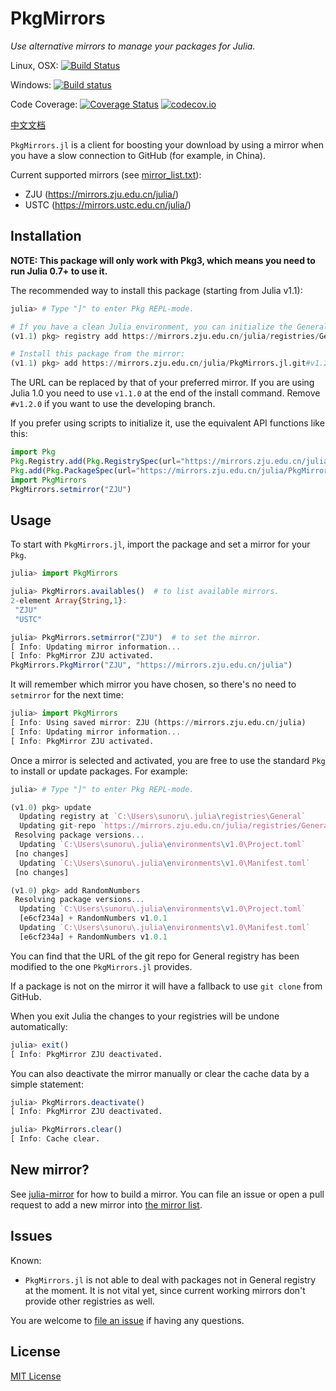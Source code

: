 # PkgMirrors

*Use alternative mirrors to manage your packages for Julia.*

Linux, OSX:
[![Build Status](https://travis-ci.com/sunoru/PkgMirrors.jl.svg?branch=master)](https://travis-ci.com/sunoru/PkgMirrors.jl)

Windows:
[![Build status](https://ci.appveyor.com/api/projects/status/jw8aik6dcug8io06?svg=true)](https://ci.appveyor.com/project/sunoru/mirrors-jl)

Code Coverage:
[![Coverage Status](https://coveralls.io/repos/sunoru/PkgMirrors.jl/badge.svg?branch=master&service=github)](https://coveralls.io/github/sunoru/PkgMirrors.jl?branch=master)
[![codecov.io](http://codecov.io/github/sunoru/PkgMirrors.jl/coverage.svg?branch=master)](http://codecov.io/github/sunoru/PkgMirrors.jl?branch=master)

[中文文档](./README-zh_cn.md)

`PkgMirrors.jl` is a client for boosting your download by using a mirror when you have a slow connection to
GitHub (for example, in China).

Current supported mirrors (see [mirror_list.txt](./data/mirror_list.txt)):
- ZJU (https://mirrors.zju.edu.cn/julia/)
- USTC (https://mirrors.ustc.edu.cn/julia/)

## Installation

**NOTE: This package will only work with Pkg3, which means you need to run Julia 0.7+ to use it.**

The recommended way to install this package (starting from Julia v1.1):

```julia
julia> # Type "]" to enter Pkg REPL-mode.

# If you have a clean Julia environment, you can initialize the General registry (where you the packages are registered) by using:
(v1.1) pkg> registry add https://mirrors.zju.edu.cn/julia/registries/General.git

# Install this package from the mirror:
(v1.1) pkg> add https://mirrors.zju.edu.cn/julia/PkgMirrors.jl.git#v1.2.0
```

The URL can be replaced by that of your preferred mirror. If you are using Julia 1.0 you need to use `v1.1.0` at the
end of the install command. Remove `#v1.2.0` if you want to use the developing branch.

If you prefer using scripts to initialize it, use the equivalent API functions like this:
```julia
import Pkg
Pkg.Registry.add(Pkg.RegistrySpec(url="https://mirrors.zju.edu.cn/julia/registries/General.git"))
Pkg.add(Pkg.PackageSpec(url="https://mirrors.zju.edu.cn/julia/PkgMirrors.jl.git", rev="v1.2.0"))
import PkgMirrors
PkgMirrors.setmirror("ZJU")
```

## Usage

To start with `PkgMirrors.jl`, import the package and set a mirror for your `Pkg`.

```julia
julia> import PkgMirrors

julia> PkgMirrors.availables()  # to list available mirrors.
2-element Array{String,1}:
 "ZJU"
 "USTC"

julia> PkgMirrors.setmirror("ZJU")  # to set the mirror.
[ Info: Updating mirror information...
[ Info: PkgMirror ZJU activated.
PkgMirrors.PkgMirror("ZJU", "https://mirrors.zju.edu.cn/julia")
```

It will remember which mirror you have chosen, so there's no need to `setmirror` for the next time:

```julia
julia> import PkgMirrors
[ Info: Using saved mirror: ZJU (https://mirrors.zju.edu.cn/julia)
[ Info: Updating mirror information...
[ Info: PkgMirror ZJU activated.
```

Once a mirror is selected and activated, you are free to use the standard `Pkg` to install or update
packages. For example:

```julia
julia> # Type "]" to enter Pkg REPL-mode.

(v1.0) pkg> update
  Updating registry at `C:\Users\sunoru\.julia\registries\General`
  Updating git-repo `https://mirrors.zju.edu.cn/julia/registries/General.git`
 Resolving package versions...
  Updating `C:\Users\sunoru\.julia\environments\v1.0\Project.toml`
 [no changes]
  Updating `C:\Users\sunoru\.julia\environments\v1.0\Manifest.toml`
 [no changes]

(v1.0) pkg> add RandomNumbers
 Resolving package versions...
  Updating `C:\Users\sunoru\.julia\environments\v1.0\Project.toml`
  [e6cf234a] + RandomNumbers v1.0.1
  Updating `C:\Users\sunoru\.julia\environments\v1.0\Manifest.toml`
  [e6cf234a] + RandomNumbers v1.0.1
```

You can find that the URL of the git repo for General registry has been modified to the one `PkgMirrors.jl`
provides.

If a package is not on the mirror it will have a fallback to use `git clone` from GitHub.

When you exit Julia the changes to your registries will be undone automatically:

```julia
julia> exit()
[ Info: PkgMirror ZJU deactivated.
```

You can also deactivate the mirror manually or clear the cache data by a simple statement:

```julia
julia> PkgMirrors.deactivate()
[ Info: PkgMirror ZJU deactivated.

julia> PkgMirrors.clear()
[ Info: Cache clear.
```

## New mirror?

See [julia-mirror](https://github.com/sunoru/julia-mirror) for how to build a mirror. You can file an issue
or open a pull request to add a new mirror into [the mirror list](./data/mirror_list.txt).

## Issues

Known:
- `PkgMirrors.jl` is not able to deal with packages not in General registry at the moment. It is not vital
yet, since current working mirrors don't provide other registries as well.

You are welcome to [file an issue](https://github.com/sunoru/PkgMirrors.jl/issues/new) if having any
questions.

## License

[MIT License](./LICENSE.md)
